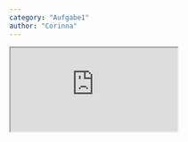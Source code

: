 ```yaml
---
category: "Aufgabe1"
author: "Corinna"
---
```


<iframe class="image" src="https://drive.google.com/file/d/1WCX7D74JhgkaVlxerOXMFpYqkXUevMh0/preview"></iframe>